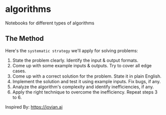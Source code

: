 # algorithms
Notebooks for different types of algorithms

## The Method

Here's the `systematic strategy` we'll apply for solving problems:

1. State the problem clearly. Identify the input & output formats.
2. Come up with some example inputs & outputs. Try to cover all edge cases.
3. Come up with a correct solution for the problem. State it in plain English.
4. Implement the solution and test it using example inputs. Fix bugs, if any.
5. Analyze the algorithm's complexity and identify inefficiencies, if any.
6. Apply the right technique to overcome the inefficiency. Repeat steps 3 to 6.

Inspired By: https://jovian.ai
